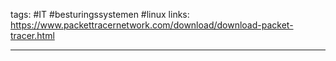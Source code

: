 tags: #IT #besturingssystemen #linux 
links: https://www.packettracernetwork.com/download/download-packet-tracer.html

---

